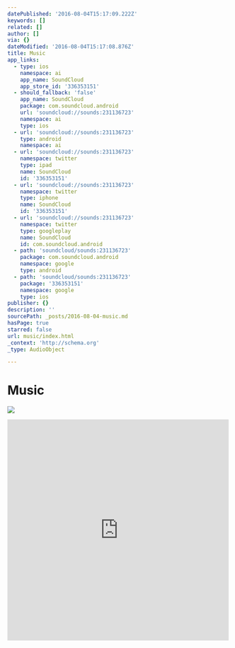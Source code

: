 ```yaml
---
datePublished: '2016-08-04T15:17:09.222Z'
keywords: []
related: []
author: []
via: {}
dateModified: '2016-08-04T15:17:08.876Z'
title: Music
app_links:
  - type: ios
    namespace: ai
    app_name: SoundCloud
    app_store_id: '336353151'
  - should_fallback: 'false'
    app_name: SoundCloud
    package: com.soundcloud.android
    url: 'soundcloud://sounds:231136723'
    namespace: ai
    type: ios
  - url: 'soundcloud://sounds:231136723'
    type: android
    namespace: ai
  - url: 'soundcloud://sounds:231136723'
    namespace: twitter
    type: ipad
    name: SoundCloud
    id: '336353151'
  - url: 'soundcloud://sounds:231136723'
    namespace: twitter
    type: iphone
    name: SoundCloud
    id: '336353151'
  - url: 'soundcloud://sounds:231136723'
    namespace: twitter
    type: googleplay
    name: SoundCloud
    id: com.soundcloud.android
  - path: 'soundcloud/sounds:231136723'
    package: com.soundcloud.android
    namespace: google
    type: android
  - path: 'soundcloud/sounds:231136723'
    package: '336353151'
    namespace: google
    type: ios
publisher: {}
description: ''
sourcePath: _posts/2016-08-04-music.md
hasPage: true
starred: false
url: music/index.html
_context: 'http://schema.org'
_type: AudioObject

---
```

# Music
![](https://the-grid-user-content.s3-us-west-2.amazonaws.com/092a6df7-49b3-4ec1-8fdd-68bbe3c9a72f.jpg)

<iframe src="https://cdn.embedly.com/widgets/media.html?src=https%3A%2F%2Fw.soundcloud.com%2Fplayer%2F%3Fvisual%3Dtrue%26url%3Dhttp%253A%252F%252Fapi.soundcloud.com%252Ftracks%252F231136723%26show_artwork%3Dtrue&amp;url=https%3A%2F%2Fsoundcloud.com%2Fhaberdashery%2Fdo-it-again&amp;image=http%3A%2F%2Fi1.sndcdn.com%2Fartworks-000135569204-4n0v33-t500x500.jpg&amp;key=b7d04c9b404c499eba89ee7072e1c4f7&amp;type=text%2Fhtml&amp;schema=soundcloud" width="500" height="500" scrolling="no" frameborder="0" allowfullscreen="" style=""></iframe>